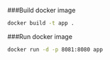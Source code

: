 ###Build docker image
```bash 
docker build -t app .
```

###Run docker image
```bash 
docker run -d -p 8081:8080 app
```